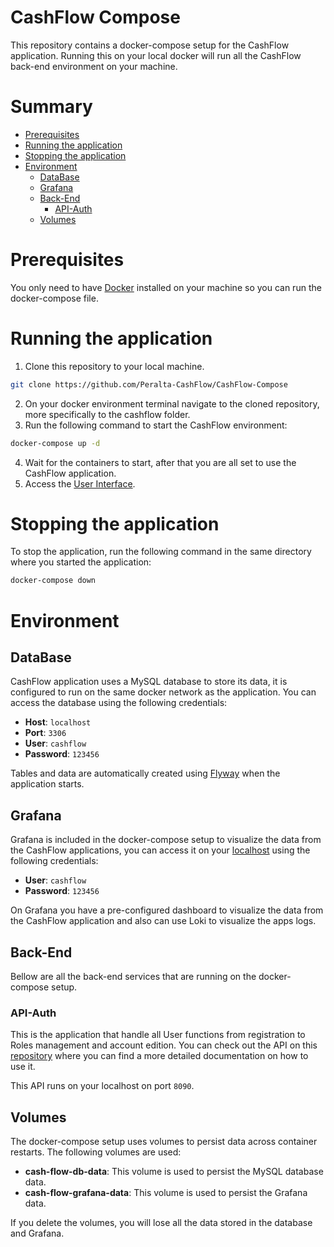# CashFlow Compose

This repository contains a docker-compose setup for the CashFlow application. Running this on your local 
docker will run all the CashFlow back-end environment on your machine.

# Summary

- [Prerequisites](#prerequisites)
- [Running the application](#running-the-application)
- [Stopping the application](#stopping-the-application)
- [Environment](#environment)
  - [DataBase](#database)
  - [Grafana](#grafana)
  - [Back-End](#back-end)
    - [API-Auth](#api-auth)
  - [Volumes](#volumes)

# Prerequisites

You only need to have [Docker](https://www.docker.com/products/docker-desktop/) installed on your machine 
so you can run the docker-compose file.

# Running the application

1. Clone this repository to your local machine.

````bash
git clone https://github.com/Peralta-CashFlow/CashFlow-Compose
````

2. On your docker environment terminal navigate to the cloned repository, more specifically to the cashflow folder.
3. Run the following command to start the CashFlow environment:

````bash
docker-compose up -d
````

4. Wait for the containers to start, after that you are all set to use the CashFlow application.
5. Access the [User Interface](https://peralta-cashflow.github.io/CashFlow-UI/).

# Stopping the application

To stop the application, run the following command in the same directory where you started the application:

````bash
docker-compose down
````

# Environment

## DataBase

CashFlow application uses a MySQL database to store its data, it is configured to run on the same docker network as the application.
You can access the database using the following credentials:

- **Host**: `localhost`
- **Port**: `3306`
- **User**: `cashflow`
- **Password**: `123456`

Tables and data are automatically created using [Flyway](https://www.red-gate.com/products/flyway/community/) when the application starts.

## Grafana

Grafana is included in the docker-compose setup to visualize the data from the CashFlow applications, you can access it on
your [localhost](http://localhost:3300) using the following credentials:

- **User**: `cashflow`
- **Password**: `123456`

On Grafana you have a pre-configured dashboard to visualize the data from the CashFlow application and also can use Loki
to visualize the apps logs.

## Back-End

Bellow are all the back-end services that are running on the docker-compose setup.

### API-Auth

This is the application that handle all User functions from registration to Roles management and account edition.
You can check out the API on this [repository](https://github.com/Peralta-CashFlow/CashFlow-API-Auth) where you can find 
a more detailed documentation on how to use it.

This API runs on your localhost on port `8090`.

## Volumes

The docker-compose setup uses volumes to persist data across container restarts. The following volumes are used:

- **cash-flow-db-data**: This volume is used to persist the MySQL database data.
- **cash-flow-grafana-data**: This volume is used to persist the Grafana data.

If you delete the volumes, you will lose all the data stored in the database and Grafana.